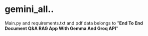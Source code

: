 # gemini_all..

Main.py and requirements.txt and pdf data belongs to "**End To End Document Q&A RAG App With Gemma And Groq API**"
